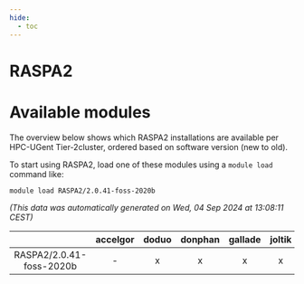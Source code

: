 ```yaml
---
hide:
  - toc
---
```


RASPA2
======

# Available modules


The overview below shows which RASPA2 installations are available per HPC-UGent Tier-2cluster, ordered based on software version (new to old).

To start using RASPA2, load one of these modules using a `module load` command like:

```shell
module load RASPA2/2.0.41-foss-2020b
```

*(This data was automatically generated on Wed, 04 Sep 2024 at 13:08:11 CEST)*  

| |accelgor|doduo|donphan|gallade|joltik|shinx|skitty|
| :---: | :---: | :---: | :---: | :---: | :---: | :---: | :---: |
|RASPA2/2.0.41-foss-2020b|-|x|x|x|x|-|x|
